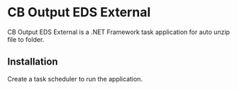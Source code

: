 # CB Output EDS External

CB Output EDS External is a .NET Framework task application for auto unzip file to folder.

## Installation

Create a task scheduler to run the application.
